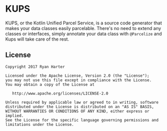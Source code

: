 KUPS
====

KUPS, or the Kotlin Unified Parcel Service, is a source code generator that makes your data classes easily parcelable.  There's no need to extend any classes or interfaces, simply annotate your data class with `@Parcelize` and Kups will take care of the rest.

License
-------

    Copyright 2017 Ryan Harter

    Licensed under the Apache License, Version 2.0 (the "License");
    you may not use this file except in compliance with the License.
    You may obtain a copy of the License at

       http://www.apache.org/licenses/LICENSE-2.0

    Unless required by applicable law or agreed to in writing, software
    distributed under the License is distributed on an "AS IS" BASIS,
    WITHOUT WARRANTIES OR CONDITIONS OF ANY KIND, either express or implied.
    See the License for the specific language governing permissions and
    limitations under the License.
